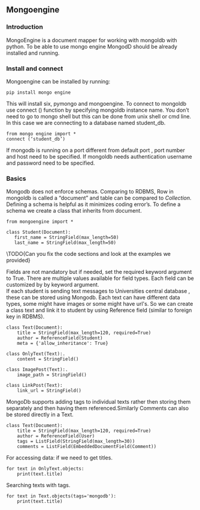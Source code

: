 ## Mongoengine

### Introduction

MongoEngine is a document mapper for working with mongoldb with python. To be able to use mongo engine MongodD should be already installed and running. 

### Install and connect

Mongoengine can be installed by running:     

    pip install mongo engine

This will install six, pymongo and mongoengine.
To connect to mongoldb use connect () function by specifying mongoldb instance name. You don’t need to go to mongo shell but this can be done from unix shell or cmd line. In this case we are connecting to a database named student_db.  

    from mongo engine import *
    connect (‘student_db’)

If mongodb is running on a port different from default port , port number and host need to be specified.
If mongoldb needs authentication username and password need to be specified.

###  Basics

Mongodb does not enforce schemas. Comparing to RDBMS, Row in mongoldb is called a “document” and table can be compared to *Collection*. 
Defining a schema is helpful as it minimizes coding error’s. To define a schema we create a class that inherits from document.


    from mongoengine import *

    class Student(Document): 
       first_name = StringField(max_length=50)
       last_name = StringField(max_length=50)
       
\TODO{Can you fix the code sections and look at the examples we provided}       

Fields are not mandatory but if needed, set the required keyword argument to True. There are multiple values available for field types. Each field can be customized by by keyword argument.  
If each student is sending text messages to Universities central database , these can be stored using Mongodb. Each text can have different data types, some might have images or some might have url's.
So we can create a class text and link it to student by using Reference field (similar to foreign key in RDBMS).  

```
class Text(Document):
    title = StringField(max_length=120, required=True)  
    author = ReferenceField(Student)  
    meta = {'allow_inheritance': True} 

class OnlyText(Text):.  
    content = StringField()

class ImagePost(Text):.  
    image_path = StringField()

class LinkPost(Text):  
    link_url = StringField()
```  
   
MongoDb supports adding tags to individual texts rather then storing them separately and then having them referenced.Similarly Comments can also be stored directly in a Text. 

```
class Text(Document):
    title = StringField(max_length=120, required=True)
    author = ReferenceField(User)
    tags = ListField(StringField(max_length=30))
    comments = ListField(EmbeddedDocumentField(Comment))
```

For accessing data: if we need to get titles.  

```
for text in OnlyText.objects:  
    print(text.title)  
```
    
Searching texts with tags.

```
for text in Text.objects(tags='mongodb'): 
    print(text.title)
```